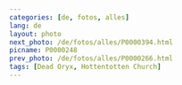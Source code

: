 ```yaml
---
categories: [de, fotos, alles]
lang: de
layout: photo
next_photo: /de/fotos/alles/P0000394.html
picname: P0000248
prev_photo: /de/fotos/alles/P0000266.html
tags: [Dead Oryx, Hottentotten Church]
---
```

